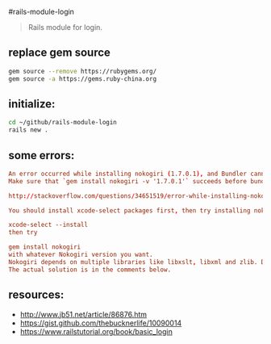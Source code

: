 #rails-module-login
> Rails module for login.

## replace gem source
```bash
gem source --remove https://rubygems.org/
gem source -a https://gems.ruby-china.org
```

## initialize:
```bash
cd ~/github/rails-module-login
rails new .
```

## some errors:
```conf
An error occurred while installing nokogiri (1.7.0.1), and Bundler cannot continue.
Make sure that `gem install nokogiri -v '1.7.0.1'` succeeds before bundling.

http://stackoverflow.com/questions/34651519/error-while-installing-nokogiri-1-6-7-on-el-capitan

You should install xcode-select packages first, then try installing nokogiri again. Try these commands,

xcode-select --install
then try

gem install nokogiri
with whatever Nokogiri version you want.
Nokogiri depends on multiple libraries like libxslt, libxml and zlib. Dev versions (including source) of these should be installed before installing Nokogiri in any Linux distribution. For OS X, the above command should work I guess.
The actual solution is in the comments below.
```



## resources:
+ http://www.jb51.net/article/86876.htm
+ https://gist.github.com/thebucknerlife/10090014
+ https://www.railstutorial.org/book/basic_login
